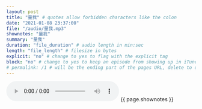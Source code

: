 ```yaml
---
layout: post
title: "量我" # quotes allow forbidden characters like the colon
date: "2021-01-08 23:37:00"
file: "/audio/量我.mp3"
shownotes: "量我"
summary: "量我"
duration: "file_duration" # audio length in min:sec
length: "file_length" # filesize in bytes
explicit: "no" # change to yes to flag with the explicit tag
block: "no" # change to yes to keep an episode from showing up in iTunes
# permalink: /1 # will be the ending part of the pages URL, delete to default to the title
---
```


<audio controls>
<source src="{{site.url}}{{site.baseurl}}{{ page.file }}" type="audio/x-mp3">
Your browser does not support the audio element.
</audio>
{{ page.shownotes }}
